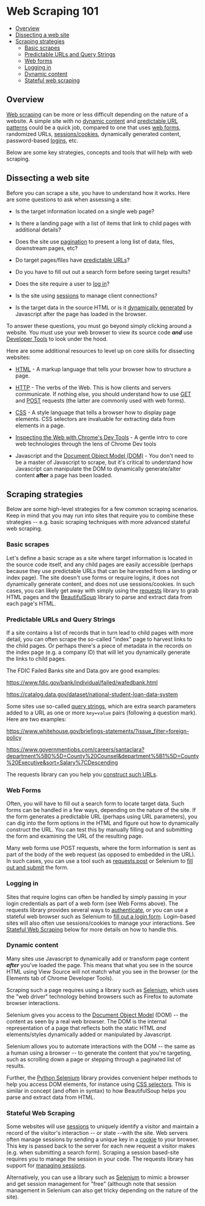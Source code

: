 # Web Scraping 101

- [Overview](#overview)
- [Dissecting a web site](#dissecting-a-web-site)
- [Scraping strategies](#scraping-strategies)
  - [Basic scrapes](#basic-scrapes)
  - [Predictable URLs and Query Strings](#predictable-urls-and-query-strings)
  - [Web forms](#web-forms)
  - [Logging in](#logging-in)
  - [Dynamic content](#dynamic-content)
  - [Stateful web scraping](#stateful-web-scraping)


## Overview

[Web scraping](README.md) can be more or less
difficult depending on the nature of a website. A simple site with no [dynamic content](#dynamic-content) and [predictable URL patterns](#predictable-urls-and-query-strings) could be a quick job, compared to one that uses [web forms](#web-forms), randomized URLs, [sessions/cookies](#stateful-web-scraping), dynamically generated content, password-based [logins](#logging-in), etc.

Below are some key strategies, concepts and tools that will help with
web scraping.

## Dissecting a web site

Before you can scrape a site, you have to understand how it works. Here
are some questions to ask when assessing a site:

-   Is the target information located on a single web page?

-   Is there a landing page with a list of items that link to child
    pages with additional details?

-   Does the site use [pagination][] to present a long list of data, files, downstream pages, etc?

-   Do target pages/files have [predictable URLs](#predictable-urls-and-query-strings)?

-   Do you have to fill out out a search form before seeing target results?

-   Does the site require a user to [log in](#logging-in)?

-   Is the site using [sessions](#stateful-web-scraping) to manage client connections?

-   Is the target data in the source HTML or is it
    [dynamically generated](#dynamic-content) by Javascript after the page has loaded in the browser.

[pagination]: https://en.wikipedia.org/wiki/Pagination#Pagination_on_UI

To answer these questions, you must go beyond simply clicking around a
website. You must use your web browser to view its source code ***and***
use [Developer Tools][] to look under the hood.

[Developer Tools]: https://developers.google.com/web/tools/chrome-devtools/

Here are some additional resources to level up on core skills for
dissecting websites:

-   [HTML][] - A markup language that tells your browser how to structure a page.

-   [HTTP][] - The verbs of the Web. This is how clients and servers communicate.
    If nothing else, you should understand how to use [GET][] and [POST][]
    requests (the latter are commonly used with web forms).

-   [CSS][] - A style language that tells a browser how to display page
    elements. CSS selectors are invaluable for extracting data from
    elements in a page.

-   [Inspecting the Web with Chrome's Dev Tools](http://www.compjour.org/tutorials/intro-to-the-web-inspector/) - A gentle intro to core web technologies through the lens of Chrome
    Dev tools

-   Javascript and the [Document Object Model (DOM)][] - You don't need
    to be a master of Javascript to scrape, but it's critical to understand how
    Javascript can manipulate the DOM to dynamically generate/alter content
    **after** a page has been loaded.

[HTML]: https://developer.mozilla.org/en-US/docs/Learn/HTML/Introduction_to_HTML/Getting_started
[HTTP]: https://developer.mozilla.org/en-US/docs/Web/HTTP/Methods
[GET]: https://developer.mozilla.org/en-US/docs/Web/HTTP/Methods/GET
[POST]: https://developer.mozilla.org/en-US/docs/Web/HTTP/Methods/POST
[CSS]: https://developer.mozilla.org/en-US/docs/Web/CSS
[Document Object Model (DOM)]: https://developer.mozilla.org/en-US/docs/Web/API/Document_Object_Model/Introduction

## Scraping strategies

Below are some high-level strategies for a few common scraping
scenarios. Keep in mind that you may run into sites that require you to
combine these strategies -- e.g. basic scraping techniques with more
advanced stateful web scraping.

### Basic scrapes

Let's define a basic scrape as a site where target information is
located in the source code itself, and any child pages are easily
accessible (perhaps because they use predictable URLs that can be
harvested from a landing or index page). The site doesn't use forms or
require logins, it does not dynamically generate content, and does not
use sessions/cookies. In such cases, you can likely get away with simply
using the [requests](https://2.python-requests.org/en/master/)
library to grab HTML pages and the [BeautifulSoup](https://www.crummy.com/software/BeautifulSoup/bs4/doc/)
library to parse and extract data from each page's HTML.

### Predictable URLs and Query Strings

If a site contains a list of records that in turn lead to child pages with more detail, you can often scrape the so-called "index" page to harvest links to the child pages. Or perhaps there's a piece of metadata in the records on the index page (e.g. a company ID) that will let you
dynamically generate the links to child pages.

The FDIC Failed Banks site and Data.gov are good examples:

<https://www.fdic.gov/bank/individual/failed/wafedbank.html>

<https://catalog.data.gov/dataset/national-student-loan-data-system>

Some sites use so-called [query strings](https://en.wikipedia.org/wiki/Query_string), which are
extra search parameters added to a URL as one or more `key=value` pairs (following a question mark). Here are two examples:

<https://www.whitehouse.gov/briefings-statements/?issue_filter=foreign-policy>

<https://www.governmentjobs.com/careers/santaclara?department%5B0%5D=County%20Counsel&department%5B1%5D=County%20Executive&sort=Salary%7CDescending>

The requests library can you help you [construct such
URLs](http://docs.python-requests.org/en/master/user/quickstart/#passing-parameters-in-urls).

### Web Forms

Often, you will have to fill out a search form to locate target data.  Such forms can be handled in a few ways, depending on the nature of the site. If the form generates a predictable URL (perhaps using URL parameters), you can dig into the form options in the HTML and figure out how to dynamically construct the URL. You can test this by manually filling out and submitting the form and examining the URL of the resulting page.

Many web forms use POST requests, where the form information is sent as part of the body of the web request (as opposed to embedded in the URL).
In such cases, you can use a tool such as [requests.post](https://2.python-requests.org/en/master/user/quickstart/#more-complicated-post-requests) or Selenium to [fill out and submit](https://selenium-python.readthedocs.io/locating-elements.html?highlight=login#locating-by-id)
the form.

### Logging in

Sites that require logins can often be handled by simply passing in your login credentials as part of a web form (see Web Forms above). The requests library provides several ways to [authenticate](http://docs.python-requests.org/en/master/user/authentication/),
or you can use a stateful web browser such as Selenium to [fill out a login form](https://selenium-python.readthedocs.io/locating-elements.html?highlight=login#locating-by-id).
Login-based sites will also often use sessions/cookies to manage your interactions. See [Stateful Web Scraping](#stateful-web-scraping) below for more details on how to handle this.

### Dynamic content

Many sites use Javascript to dynamically add or transform page content ***after*** you've loaded the page. This means that what you see in the source HTML using View Source will not match what you see in the browser
(or the Elements tab of Chrome Developer Tools).

Scraping such a page requires using a library such as [Selenium](https://selenium-python.readthedocs.io/index.html), which uses the "web driver" technology behind browsers such as Firefox to automate browser interactions.

Selenium gives you access to the [Document Object Model](https://developer.mozilla.org/en-US/docs/Web/API/Document_Object_Model/Introduction)
(DOM) -- the content as seen by a real web browser. The DOM is the internal representation of a page that reflects both the static HTML *and* elements/styles dynamically added or manipulated by Javascript.

Selenium allows you to automate interactions with the DOM -- the same as a human using a browser -- to generate the content that you're targeting, such as scrolling down a page or stepping through a paginated list of results.

Further, the [Python Selenium](https://selenium-python.readthedocs.io/) library
provides convenient helper methods to help you access DOM elements, for instance using [CSS selectors](https://selenium-python.readthedocs.io/locating-elements.html#locating-elements-by-css-selectors). This is similar in concept (and often in syntax) to how BeautifulSoup helps you parse and extract data from HTML.

### Stateful Web Scraping

Some websites will use [sessions](https://en.wikipedia.org/wiki/Session_(computer_science)#HTTP_session_token) to uniquely identify a visitor and maintain a record of the visitor's interaction -- or state --with the site. Web servers often manage sessions by sending a unique
key in a [cookie](https://en.wikipedia.org/wiki/HTTP_cookie) to your browser. This key is passed back to the server for each new request a visitor makes (e.g. when submitting a search form). Scraping a session based-site requires you to manage the session in your code. The
requests library has support for [managing
sessions](https://2.python-requests.org/en/master/user/advanced/#session-objects).

Alternatively, you can use a library such as [Selenium](https://selenium-python.readthedocs.io/getting-started.html) to mimic a browser and get session management for "free" (although note that session management in Selenium can also get tricky depending on the
nature of the site).

